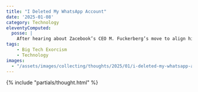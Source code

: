```yaml
---
title: "I Deleted My WhatsApp Account"
date: '2025-01-08'
category: Technology
eleventyComputed:
  posse: |
    After hearing about Zacebook’s CEO M. Fuckerberg’s move to align his range of poison products to the same toxicity levels of Xitter, I deleted my WhatsApp account in a heartbeat. Let the Big Tech Exorcism™ continue in 2025! #FreeTheFacebookPrisoners
tags:
    - Big Tech Exorcism
    - Technology
images:
  - "/assets/images/collecting/thoughts/2025/01/i-deleted-my-whatsapp-account-01.jpg"
---
```


{% include "partials/thought.html" %}